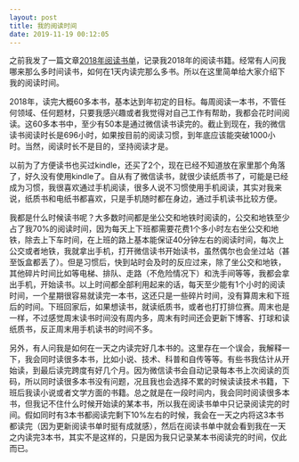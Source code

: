 ```yaml
---
layout: post
title: 我的阅读时间
date: 2019-11-19 00:12:05
---
```


之前我发了一篇文章[2018年阅读书单](http://reborncodinglife.com/2018/12/28/read-books-2018/)，记录我2018年的阅读书籍。经常有人问我哪来那么多时间读书，如何在1天内读完那么多书。所以在这里简单给大家介绍下我的阅读时间。

2018年，读完大概60多本书，基本达到年初定的目标。每周阅读一本书，不管任何领域、任何题材，只要我感兴趣或者我觉得对自己工作有帮助，我都会花时间阅读。这60多本书中，至少有50本是通过微信读书读完的。截止到现在，我的微信读书阅读时长是696小时，如果按目前的阅读习惯，到年底应该能突破1000小时。当然，阅读时长不是目的，坚持阅读才是。

以前为了方便读书也买过kindle，还买了2个，现在已经不知道放在家里那个角落了，好久没有使用kindle了。自从有了微信读书，就很少读纸质书了，可能是已经成为习惯，我很喜欢通过手机阅读，很多人说不习惯使用手机阅读，其实对我来说，纸质书和电纸书都喜欢，只是手机随时都在身边，通过手机读书比较方便。

我都是什么时候读书呢？大多数时间都是坐公交和地铁时阅读的，公交和地铁至少占了我70%的阅读时间，因为每天上下班都需要花费1个多小时左右坐公交和地铁，除去上下车时间，在上班的路上基本能保证40分钟左右的阅读时间，每次上公交或者地铁，我就拿出手机，打开微信读书开始读书，虽然偶尔也会坐过站（甚至饭盒都丢了）。但是习惯后，快到站时会及时的反应过来，除了坐公交和地铁，其他碎片时间比如等电梯、排队、走路（不危险情况下）和洗手间等等，我都会拿出手机，开始读书。以上时间都全部利用起来的话，每天至少能有1个小时的阅读时间，一个星期很容易就读完一本书，这还只是一些碎片时间，没有算周末和下班后的时间。下班回家后，如果想读书，就读纸质书，或者也打打排位赛。周末也是一样，不过感觉周末读书时间没有周内多，周末有时间还会更新下博客、打球和读纸质书，反正周末用手机读书的时间不多。

另外，有人问我是如何在一天之内读完好几本书的。这里存在一个误会，我解释一下，我会同时读很多本书，比如小说、技术、科普和自传等等。有些书我估计从开始读，到最后读完跨度有好几个月。因为微信读书会自动记录每本书上次阅读的页码，所以同时读很多本书没有问题，况且我也会选择不累的时候读读技术书籍，下班后我读小说或者文学方面的书籍。总之就是在一段时间内，我会同时阅读很多本书，但我记不住什么时候开始读的某本书，所以我在阅读书单中只记录阅读完的时间。假如同时有3本书都阅读完剩下10%左右的时候，我会在一天之内将这3本书都读完（因为更新阅读书单时挺有成就感），然后在阅读书单中就会看到我在一天之内读完3本书，其实不是这样的，只是因为我只记录某本书阅读完的时间，仅此而已。

